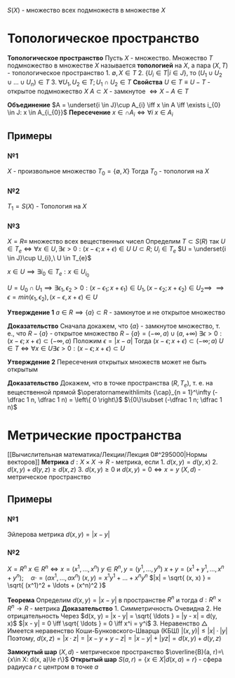 
$S(X)$ - множество всех подмножеств в множестве $X$

# Топологическое пространство
**Топологическое пространство**
	Пусть $X$ - множество.
	Множество $T$ подмножество в множестве $X$ называется **топологией** на $X$, а пара $(X, T)$ - топологическое пространство
	1. $\emptyset, X \in T$
	2. $\{ U_i\in T | i \in J\}$, то $(U_1 \cup U_2 \cup ... \cup U_n) \in  T$
	3. $\forall U_{1}, U_{2} \in T; U_{1} \cap U_{2} \in T$
**Свойства**
	$U \in T \equiv U - T$ - открытое подмножество $X$
	$A\subset X$ - замкнутое $\iff X-A\in T$ 

**Объединение**
	$A = \underset{i \in J}\cup A_{i} \iff x \in A \iff \exists i_{0} \in J: x \in A_{i_{0}}$
**Пересечение**
	$x \in \cap A_{i} \iff \forall i \ x \in A_{i}$
## Примеры
### №1
$X$ - произвольное множество
$T_{0} = \left\{\emptyset, X\right\}$
Тогда $T_0$ - топология на $X$

### №2
$T_1=S(X)$ - Топология на $X$

### №3
$X = R \equiv$ множество всех вещественных чисел
Определим $T \subset S(R)$ так $U \in T_{e} \iff \forall x \in U, \exists \epsilon \gt 0: \left(x - \epsilon; x + \epsilon\right) \in U$
$U \subset R;\ U_{i} \in T_{e}$
$U = \underset{i \in J}\cup U_{i},\ U \in T_{e}$

$x \in U \implies \exists i_0 \in T_e: x \in U_{i_0}$

$U=U_0\cap U_1\implies \exists \epsilon_1, \epsilon_2 >0: (x-\epsilon_1; x+\epsilon_1)\in U_1, (x-\epsilon_2; x+\epsilon_2)\in U_2\implies$
$\implies \epsilon=min(\epsilon_1, \epsilon_2), (x-\epsilon, x+\epsilon)\in U$

**Утверждение 1**
	$a\in R\implies \{a\} \subset R$ - замкнутое и не открытое множество

**Доказательство**
	Сначала докажем, что $\{ a \}$ - замкнутое множество, т. е., что
	$R - \{ a \}$ - открытое множество
	$R - \{ a \} = \left(- \infty, a\right) \cup \left(a, +\infty \right)$
	$\exists \epsilon > 0 : \left(x - \epsilon; x + \epsilon\right) \subset \left(- \infty, a\right)$
	Положим $\epsilon = |x - a|$
	Тогда $(x - \epsilon; x + \epsilon) \subset (- \infty; a)$
	$U \in T \iff \forall x \in U \exists \epsilon > 0: (x - \epsilon; x + \epsilon) \subset U$	


**Утверждение 2**
	Пересечения открытых множеств может не быть открытым
 
**Доказательство**
	Докажем, что в точке пространства $(R, T_{e})$, 
	т. е. на вещественной прямой
	$\operatornamewithlimits {\cap}_{n = 1}^\infty (- \dfrac 1 n, \dfrac 1 n) = \left\{ 0 \right\}$
	$\{0\}\subset (-\dfrac 1 n; \dfrac 1 n)$

# Метрические пространства
[[Вычислительная математика/Лекции/Лекция 0#^295000|Нормы векторов]]
**Метрика**
	$d:X \times X\to R$ - метрика, если
	1. $d(x, y) = d(y, x)$
	2. $d(x, y) + d(y, z) \ge d(x, z)$
	3. $d(x, y) \ge 0$ и $d(x, y) = 0 \iff x = y$
$(X, d)$ - метрическое пространство

## Примеры
### №1
Эйлерова метрика
$d(x, y) = |x - y|$

### №2
$X = R^n$
$x \in R^n \iff x = \left(x^1, \ldots, x^n\right)$
$y \in R^n , y = (y^1, \ldots, y^n)$
$x + y = (x^1 + y^1, \ldots, x^n + y^n); \quad \alpha \cdot = (\alpha x^1, \ldots, \alpha x^n)$
$(x, y) = x^1y^1 + \ldots + x^ny^n$
$|x| = \sqrt{ (x, x) } = \sqrt{ (x^1)^2 + \ldots + (x^n)^2 }$

**Теорема**
	Определим $d(x, y) = |x - y|$ в пространстве $R^n$ и тогда $d: R^n \times R^n \to R$ - метрика
**Доказательство**
	1. Симметричность
		 Очевидна
	2. Не отрицательность
		Через $d(x, y) = |x - y| = \sqrt{ \ldots } = |y - x| = d(y, x)$
		 $|x - y| = 0 \iff \sqrt{ \ldots } = 0 \iff x^i = y^i$
	3. Неравенство $\triangle$
		 Имеется неравенство Коши-Бунковского-Шварца (КБШ)
		$|(x, y)| \le |x| \cdot |y|$
		Поэтому, $d(x, z) = |x \cdot z| = |x - y + y - z| = |x - y| + |y  z| = d(x, y) + d(y, z)$

**Замкнутый шар**
$(X, d)$ - метрическое пространство
$\overline{B}(a, r)=\{x\in X: d(x, a)\le r\}$
**Открытый шар**
	$S(a, r) = \left\{x \in X | d(x, a) = r\right\}$ - сфера радиуса $r$ с центром в точке $a$